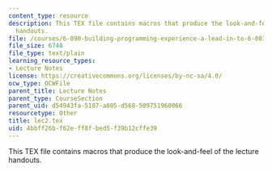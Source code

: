 ```yaml
---
content_type: resource
description: This TEX file contains macros that produce the look-and-feel of the lecture
  handouts.
file: /courses/6-090-building-programming-experience-a-lead-in-to-6-001-january-iap-2005/4bbff26bf62eff8fbed5f39b12cffe39_lec2.tex
file_size: 6748
file_type: text/plain
learning_resource_types:
- Lecture Notes
license: https://creativecommons.org/licenses/by-nc-sa/4.0/
ocw_type: OCWFile
parent_title: Lecture Notes
parent_type: CourseSection
parent_uid: d54943fa-5187-a805-d568-509751968066
resourcetype: Other
title: lec2.tex
uid: 4bbff26b-f62e-ff8f-bed5-f39b12cffe39
---
```

This TEX file contains macros that produce the look-and-feel of the lecture handouts.
